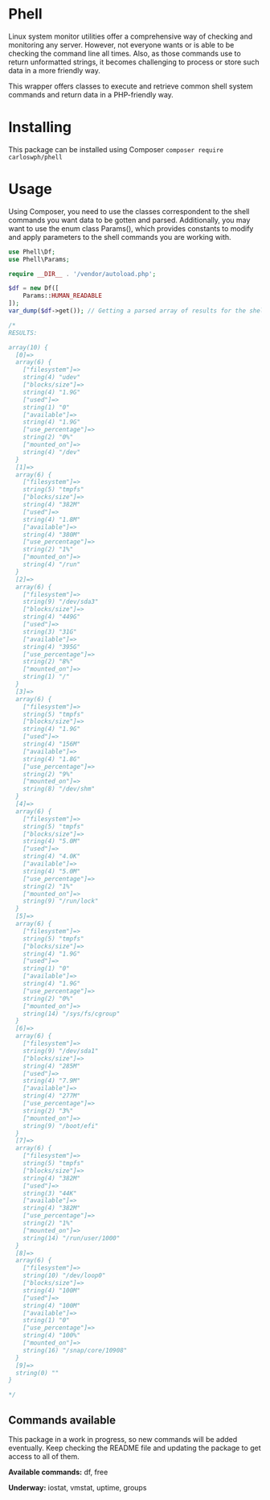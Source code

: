 # Phell

Linux system monitor utilities offer a comprehensive way of checking and monitoring any server. However, not everyone wants or is able to be checking the command line all times. Also, as those commands use to return unformatted strings, it becomes challenging to process or store such data in a more friendly way.

This wrapper offers classes to execute and retrieve common shell system commands and return data in a PHP-friendly way.

# Installing

This package can be installed using Composer `composer require carloswph/phell`

# Usage

Using Composer, you need to use the classes correspondent to the shell commands you want data to be gotten and parsed. Additionally, you may want to use the enum class Params(), which provides constants to modify and apply parameters to the shell commands you are working with.

```php
use Phell\Df;
use Phell\Params;

require __DIR__ . '/vendor/autoload.php';

$df = new Df([
	Params::HUMAN_READABLE
]);
var_dump($df->get()); // Getting a parsed array of results for the shell command

/*
RESULTS:

array(10) {
  [0]=>
  array(6) {
    ["filesystem"]=>
    string(4) "udev"
    ["blocks/size"]=>
    string(4) "1.9G"
    ["used"]=>
    string(1) "0"
    ["available"]=>
    string(4) "1.9G"
    ["use_percentage"]=>
    string(2) "0%"
    ["mounted_on"]=>
    string(4) "/dev"
  }
  [1]=>
  array(6) {
    ["filesystem"]=>
    string(5) "tmpfs"
    ["blocks/size"]=>
    string(4) "382M"
    ["used"]=>
    string(4) "1.8M"
    ["available"]=>
    string(4) "380M"
    ["use_percentage"]=>
    string(2) "1%"
    ["mounted_on"]=>
    string(4) "/run"
  }
  [2]=>
  array(6) {
    ["filesystem"]=>
    string(9) "/dev/sda3"
    ["blocks/size"]=>
    string(4) "449G"
    ["used"]=>
    string(3) "31G"
    ["available"]=>
    string(4) "395G"
    ["use_percentage"]=>
    string(2) "8%"
    ["mounted_on"]=>
    string(1) "/"
  }
  [3]=>
  array(6) {
    ["filesystem"]=>
    string(5) "tmpfs"
    ["blocks/size"]=>
    string(4) "1.9G"
    ["used"]=>
    string(4) "156M"
    ["available"]=>
    string(4) "1.8G"
    ["use_percentage"]=>
    string(2) "9%"
    ["mounted_on"]=>
    string(8) "/dev/shm"
  }
  [4]=>
  array(6) {
    ["filesystem"]=>
    string(5) "tmpfs"
    ["blocks/size"]=>
    string(4) "5.0M"
    ["used"]=>
    string(4) "4.0K"
    ["available"]=>
    string(4) "5.0M"
    ["use_percentage"]=>
    string(2) "1%"
    ["mounted_on"]=>
    string(9) "/run/lock"
  }
  [5]=>
  array(6) {
    ["filesystem"]=>
    string(5) "tmpfs"
    ["blocks/size"]=>
    string(4) "1.9G"
    ["used"]=>
    string(1) "0"
    ["available"]=>
    string(4) "1.9G"
    ["use_percentage"]=>
    string(2) "0%"
    ["mounted_on"]=>
    string(14) "/sys/fs/cgroup"
  }
  [6]=>
  array(6) {
    ["filesystem"]=>
    string(9) "/dev/sda1"
    ["blocks/size"]=>
    string(4) "285M"
    ["used"]=>
    string(4) "7.9M"
    ["available"]=>
    string(4) "277M"
    ["use_percentage"]=>
    string(2) "3%"
    ["mounted_on"]=>
    string(9) "/boot/efi"
  }
  [7]=>
  array(6) {
    ["filesystem"]=>
    string(5) "tmpfs"
    ["blocks/size"]=>
    string(4) "382M"
    ["used"]=>
    string(3) "44K"
    ["available"]=>
    string(4) "382M"
    ["use_percentage"]=>
    string(2) "1%"
    ["mounted_on"]=>
    string(14) "/run/user/1000"
  }
  [8]=>
  array(6) {
    ["filesystem"]=>
    string(10) "/dev/loop0"
    ["blocks/size"]=>
    string(4) "100M"
    ["used"]=>
    string(4) "100M"
    ["available"]=>
    string(1) "0"
    ["use_percentage"]=>
    string(4) "100%"
    ["mounted_on"]=>
    string(16) "/snap/core/10908"
  }
  [9]=>
  string(0) ""
}

*/
```

## Commands available

This package in a work in progress, so new commands will be added eventually. Keep checking the README file and updating the package to get access to all of them. 

**Available commands:**  df, free

**Underway:** iostat, vmstat, uptime, groups